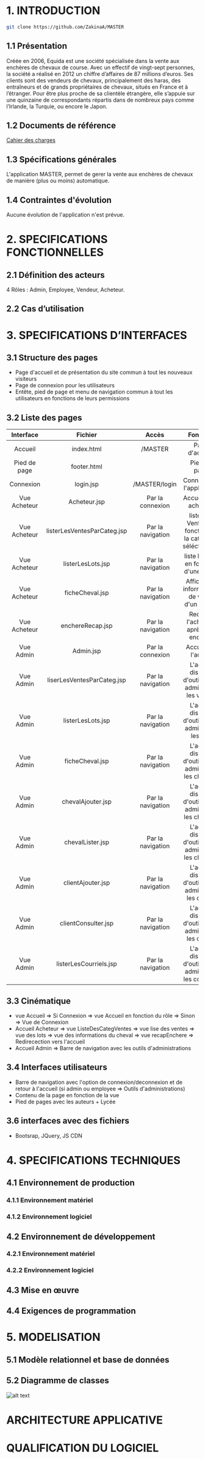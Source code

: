 # 1. INTRODUCTION
```bash
git clone https://github.com/ZakinaA/MASTER
```
## 1.1 Présentation
Créée en 2006, Equida est une société spécialisée dans la vente aux enchères de chevaux de course. Avec un effectif de vingt-sept personnes, la société a réalisé en 2012 un chiffre d’affaires de 87 millions d’euros. Ses clients sont des vendeurs de chevaux, principalement des haras, des entraîneurs et de grands propriétaires de chevaux, situés en France et à l’étranger. Pour être plus proche de sa clientèle étrangère, elle s’appuie sur une quinzaine de correspondants répartis dans de nombreux pays comme l’Irlande, la Turquie, ou encore le Japon.

## 1.2 Documents de référence
[Cahier des charges](ftp://sio2@nas.sio.bts/PARTAGE_SIO2/MATIERES/SLAM/SLAM45/JEE_Equida/Documentation/Equida_CDC.odt)

## 1.3 Spécifications générales
L'application MASTER, permet de gerer la vente aux enchères de chevaux de manière (plus ou moins) automatique.

## 1.4 Contraintes d'évolution
Aucune évolution de l'application n'est prévue.

# 2. SPECIFICATIONS FONCTIONNELLES
## 2.1 Définition des acteurs
4 Rôles : Admin, Employee, Vendeur, Acheteur.

## 2.2 Cas d’utilisation

# 3. SPECIFICATIONS D’INTERFACES
## 3.1 Structure des pages
- Page d'accueil et de présentation du site commun à tout les nouveaux visiteurs
- Page de connexion pour les utilisateurs
- Entête, pied de page et menu de navigation commun à tout les utilisateurs en fonctions de leurs permissions

## 3.2 Liste des pages
| Interface        | Fichier           | Accès  | Fonction |
| :---------------:|:-----------------:| :-----:| :-------:|
| Accueil     | index.html | /MASTER | Page d'accueil |
| Pied de page | footer.html | | Pied de page |
| Connexion | login.jsp | /MASTER/login |  Connexion à l'application |
| Vue Acheteur | Acheteur.jsp | Par la connexion | Accueil d'un acheteur |
| Vue Acheteur | listerLesVentesParCateg.jsp | Par la navigation | liste des Ventes en fonction de la catégorie séléctionnée |
| Vue Acheteur | listerLesLots.jsp | Par la navigation | liste les lots en fonction d'une vente |
| Vue Acheteur | ficheCheval.jsp | Par la navigation | Affiche les informations de vente d'un cheval |
| Vue Acheteur | enchereRecap.jsp | Par la navigation | Redirige l'acheteur après une enchère |
| Vue Admin | Admin.jsp | Par la connexion | Accueil de l'admin |
| Vue Admin | liserLesVentesParCateg.jsp | Par la navigation | L'admin dispose d'outils pour administrer les ventes |
| Vue Admin | listerLesLots.jsp | Par la navigation | L'admin dispose d'outils pour administrer les lots |
| Vue Admin | ficheCheval.jsp | Par la navigation | L'admin dispose d'outils pour administrer les chevaux |
| Vue Admin | chevalAjouter.jsp | Par la navigation | L'admin dispose d'outils pour administrer les chevaux |
| Vue Admin | chevalLister.jsp | Par la navigation | L'admin dispose d'outils pour administrer les chevaux |
| Vue Admin | clientAjouter.jsp | Par la navigation | L'admin dispose d'outils pour administrer les clients |
| Vue Admin | clientConsulter.jsp | Par la navigation | L'admin dispose d'outils pour administrer les clients |
| Vue Admin | listerLesCourriels.jsp | Par la navigation | L'admin dispose d'outils pour administrer les courriels |

## 3.3 Cinématique
- vue Accueil => Si Connexion => vue Accueil en fonction du rôle => Sinon => Vue de Connexion
- Accueil Acheteur => vue ListeDesCategVentes => vue lise des ventes => vue des lots => vue des informations du cheval => vue recapEnchere => Redirecection vers l'accueil
- Accueil Admin => Barre de navigation avec les outils d'administrations

## 3.4 Interfaces utilisateurs
- Barre de navigation avec l'option de connexion/deconnexion et de retour à l'accueil (si admin ou employee => Outils d'administrations)
- Contenu de la page en fonction de la vue
- Pied de pages avec les auteurs + Lycée

## 3.6 interfaces avec des fichiers
- Bootsrap, JQuery, JS CDN

# 4. SPECIFICATIONS TECHNIQUES
## 4.1 Environnement de production
### 4.1.1 Environnement matériel
### 4.1.2 Environnement logiciel
## 4.2 Environnement de développement
### 4.2.1 Environnement matériel
### 4.2.2 Environnement logiciel
## 4.3 Mise en œuvre
## 4.4 Exigences de programmation
# 5. MODELISATION
## 5.1 Modèle relationnel et base de données
## 5.2 Diagramme de classes
![alt text](https://github.com/ZakinaA/MASTER/blob/Noe/diagClasse.PNG "Logo Title Text 1")
# ARCHITECTURE APPLICATIVE
# QUALIFICATION DU LOGICIEL
